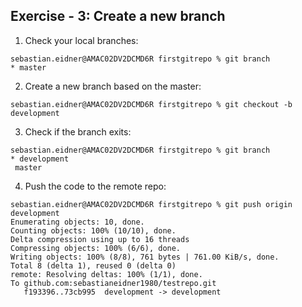 ## Exercise - 3: Create a new branch

1. Check your local branches:
```
sebastian.eidner@AMAC02DV2DCMD6R firstgitrepo % git branch
* master
```
2. Create a new branch based on the master:
```
sebastian.eidner@AMAC02DV2DCMD6R firstgitrepo % git checkout -b development
```
3. Check if the branch exits:
```
sebastian.eidner@AMAC02DV2DCMD6R firstgitrepo % git branch
* development
 master
```

4. Push the code to the remote repo:
```
sebastian.eidner@AMAC02DV2DCMD6R firstgitrepo % git push origin development
Enumerating objects: 10, done.
Counting objects: 100% (10/10), done.
Delta compression using up to 16 threads
Compressing objects: 100% (6/6), done.
Writing objects: 100% (8/8), 761 bytes | 761.00 KiB/s, done.
Total 8 (delta 1), reused 0 (delta 0)
remote: Resolving deltas: 100% (1/1), done.
To github.com:sebastianeidner1980/testrepo.git
   f193396..73cb995  development -> development
```
